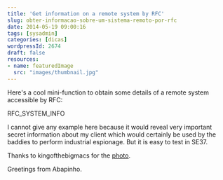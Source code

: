 ```yaml
---
title: 'Get information on a remote system by RFC'
slug: obter-informacao-sobre-um-sistema-remoto-por-rfc
date: 2014-05-19 09:00:16
tags: [sysadmin]
categories: [dicas]
wordpressId: 2674
draft: false
resources:
- name: featuredImage
  src: "images/thumbnail.jpg"
---
```

Here's a cool mini-function to obtain some details of a remote system accessible by RFC:

RFC_SYSTEM_INFO

I cannot give any example here because it would reveal very important secret information about my client which would certainly be used by the baddies to perform industrial espionage. But it is easy to test in SE37.

Thanks to kingofthebigmacs for the [photo][1].

Greetings from Abapinho.

   [1]: https://www.flickr.com/photos/kingofthebigmacs/3821627379
